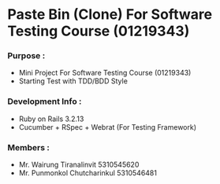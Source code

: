 Paste Bin (Clone) For Software Testing Course (01219343)
====================
### Purpose : 

- Mini Project For Software Testing Course (01219343)
- Starting Test with TDD/BDD Style

### Development Info :

- Ruby on Rails 3.2.13
- Cucumber + RSpec + Webrat (For Testing Framework)

### Members :

- Mr. Wairung Tiranalinvit 		5310545620
- Mr. Punmonkol Chutcharinkul 	5310546481